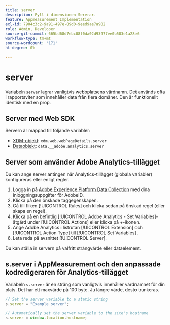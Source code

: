 ```yaml
---
title: server
description: Fyll i dimensionen Servrar.
feature: Appmeasurement Implementation
exl-id: 7904c3c2-9a91-497e-89d0-9eed9ae7a902
role: Admin, Developer
source-git-commit: 665bd68d7ebc08f0da02d93977ee0b583e1a28e6
workflow-type: tm+mt
source-wordcount: '171'
ht-degree: 0%

---
```


# server

Variabeln `server` lagrar vanligtvis webbplatsens värdnamn. Det används ofta i rapportsviter som innehåller data från flera domäner. Den är funktionellt identisk med en prop.

## Server med Web SDK

Servern är mappad till följande variabler:

* [XDM-objekt](/help/implement/aep-edge/xdm-var-mapping.md): `xdm.web.webPageDetails.server`
* [Dataobjekt](/help/implement/aep-edge/data-var-mapping.md): `data.__adobe.analytics.server`

## Server som använder Adobe Analytics-tillägget

Du kan ange server antingen när Analytics-tillägget (globala variabler) konfigureras eller enligt regler.

1. Logga in på [Adobe Experience Platform Data Collection](https://experience.adobe.com/data-collection) med dina inloggningsuppgifter för AdobeID.
2. Klicka på den önskade taggegenskapen.
3. Gå till fliken [!UICONTROL Rules] och klicka sedan på önskad regel (eller skapa en regel).
4. Klicka på en befintlig [!UICONTROL Adobe Analytics - Set Variables]-åtgärd under [!UICONTROL Actions] eller klicka på +-ikonen.
5. Ange Adobe Analytics i listrutan [!UICONTROL Extension] och [!UICONTROL Action Type] till [!UICONTROL Set Variables].
6. Leta reda på avsnittet [!UICONTROL Server].

Du kan ställa in servern på valfritt strängvärde eller dataelement.

## s.server i AppMeasurement och den anpassade kodredigeraren för Analytics-tillägget

Variabeln `s.server` är en sträng som vanligtvis innehåller värdnamnet för din plats. Det har ett maxvärde på 100 byte. Ju längre värde, desto trunkeras.

```js
// Set the server variable to a static string
s.server = "Example server";

// Automatically set the server variable to the site's hostname
s.server = window.location.hostname;
```
